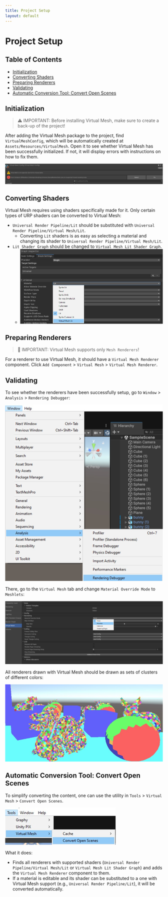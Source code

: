 ```yaml
---
title: Project Setup
layout: default
---
```


# Project Setup <!-- omit from toc -->

## Table of Contents <!-- omit from toc -->

- [Initialization](#initialization)
- [Converting Shaders](#converting-shaders)
- [Preparing Renderers](#preparing-renderers)
- [Validating](#validating)
- [Automatic Conversion Tool: Convert Open Scenes](#automatic-conversion-tool-convert-open-scenes)

## Initialization

> ⚠️ IMPORTANT: Before installing Virtual Mesh, make sure to create a back-up of the project!

After adding the Virtual Mesh package to the project, find `VirtualMeshConfig`, which will be automatically created at `Assets/Resources/VirtualMesh`. Open it to see whether Virtual Mesh has been successfully initialized. If not, it will display errors with instructions on how to fix them.

![Support Messages](assets/images/support_messages.jpg)

## Converting Shaders

Virtual Mesh requires using shaders specifically made for it. Only certain types of URP shaders can be converted to Virtual Mesh:
- `Universal Render Pipeline/Lit` should be substituted with `Universal Render Pipeline/Virtual Mesh/Lit`.
  - Converting `Lit` shaders is as easy as selecting a material and changing its shader to `Universal Render Pipeline/Virtual Mesh/Lit`.
- `Lit Shader Graph` should be changed to `Virtual Mesh Lit Shader Graph`.
  - ![Enabling Virtual Mesh Lit Shader Graph](assets/images/virtual_mesh_lit_sg.jpg)

## Preparing Renderers 

> 📝 IMPORTANT: Virtual Mesh supports only `Mesh Renderers`!

For a renderer to use Virtual Mesh, it should have a `Virtual Mesh Renderer` component. Click `Add Component` > `Virtual Mesh` > `Virtual Mesh Renderer`.

## Validating

To see whether the renderers have been successfully setup, go to `Window` > `Analysis` > `Rendering Debugger`:

![Rendering Debugger](assets/images/rendering_debugger.jpg)

There, go to the `Virtual Mesh` tab and change `Material Override Mode` to `Meshlets`:

![Material Override Mode: Meshlets](./assets/images/material_override_mode_meshlets.jpg)

All renderers drawn with Virtual Mesh should be drawn as sets of clusters of different colors:

![Meshlets Example](assets/images/meshlets_example.jpg)

## Automatic Conversion Tool: Convert Open Scenes

To simplify converting the content, one can use the utility in `Tools` > `Virtual Mesh` > `Convert Open Scenes`.

![Convert Open Scenes](assets/images/convert_open_scenes.jpg)

What it does:
- Finds all renderers with supported shaders (`Universal Render Pipeline/Virtual Mesh/Lit` or `Virtual Mesh Lit Shader Graph`) and adds the `Virtual Mesh Renderer` component to them.
- If a material is editable and its shader can be substituted to a one with Virtual Mesh support (e.g., `Universal Render Pipeline/Lit`), it will be converted automatically.
